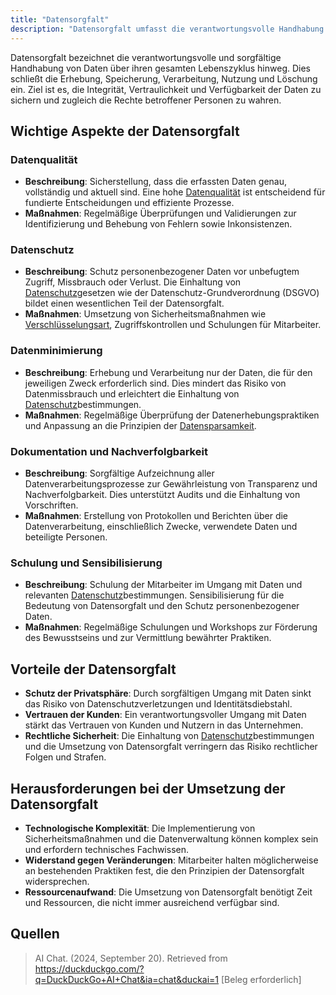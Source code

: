 ```yaml
---
title: "Datensorgfalt"
description: "Datensorgfalt umfasst die verantwortungsvolle Handhabung von Daten während ihres Lebenszyklus. Sie beinhaltet Aspekte wie Datenqualität, Datenschutz und Datenminimierung. Maßnahmen reichen von Validierungen und Verschlüsselung bis hin zu Schulungen. Vorteile sind der Schutz der Privatsphäre und rechtliche Sicherheit."
---
```


Datensorgfalt bezeichnet die verantwortungsvolle und sorgfältige Handhabung von Daten über ihren gesamten Lebenszyklus hinweg. Dies schließt die Erhebung, Speicherung, Verarbeitung, Nutzung und Löschung ein. Ziel ist es, die Integrität, Vertraulichkeit und Verfügbarkeit der Daten zu sichern und zugleich die Rechte betroffener Personen zu wahren.

## Wichtige Aspekte der Datensorgfalt

### Datenqualität
- **Beschreibung**: Sicherstellung, dass die erfassten Daten genau, vollständig und aktuell sind. Eine hohe [Datenqualität](/open-fidup/lerninhalte/datenqualitaet) ist entscheidend für fundierte Entscheidungen und effiziente Prozesse.
- **Maßnahmen**: Regelmäßige Überprüfungen und Validierungen zur Identifizierung und Behebung von Fehlern sowie Inkonsistenzen.

### Datenschutz
- **Beschreibung**: Schutz personenbezogener Daten vor unbefugtem Zugriff, Missbrauch oder Verlust. Die Einhaltung von [Datenschutz](/open-fidup/lerninhalte/datenschutz)gesetzen wie der Datenschutz-Grundverordnung (DSGVO) bildet einen wesentlichen Teil der Datensorgfalt.
- **Maßnahmen**: Umsetzung von Sicherheitsmaßnahmen wie [Verschlüsselungsart](/open-fidup/lerninhalte/verschluesselungsart), Zugriffskontrollen und Schulungen für Mitarbeiter.

### Datenminimierung
- **Beschreibung**: Erhebung und Verarbeitung nur der Daten, die für den jeweiligen Zweck erforderlich sind. Dies mindert das Risiko von Datenmissbrauch und erleichtert die Einhaltung von [Datenschutz](/open-fidup/lerninhalte/datenschutz)bestimmungen.
- **Maßnahmen**: Regelmäßige Überprüfung der Datenerhebungspraktiken und Anpassung an die Prinzipien der [Datensparsamkeit](/open-fidup/lerninhalte/datensparsamkeit).

### Dokumentation und Nachverfolgbarkeit
- **Beschreibung**: Sorgfältige Aufzeichnung aller Datenverarbeitungsprozesse zur Gewährleistung von Transparenz und Nachverfolgbarkeit. Dies unterstützt Audits und die Einhaltung von Vorschriften.
- **Maßnahmen**: Erstellung von Protokollen und Berichten über die Datenverarbeitung, einschließlich Zwecke, verwendete Daten und beteiligte Personen.

### Schulung und Sensibilisierung
- **Beschreibung**: Schulung der Mitarbeiter im Umgang mit Daten und relevanten [Datenschutz](/open-fidup/lerninhalte/datenschutz)bestimmungen. Sensibilisierung für die Bedeutung von Datensorgfalt und den Schutz personenbezogener Daten.
- **Maßnahmen**: Regelmäßige Schulungen und Workshops zur Förderung des Bewusstseins und zur Vermittlung bewährter Praktiken.

## Vorteile der Datensorgfalt
- **Schutz der Privatsphäre**: Durch sorgfältigen Umgang mit Daten sinkt das Risiko von Datenschutzverletzungen und Identitätsdiebstahl.
- **Vertrauen der Kunden**: Ein verantwortungsvoller Umgang mit Daten stärkt das Vertrauen von Kunden und Nutzern in das Unternehmen.
- **Rechtliche Sicherheit**: Die Einhaltung von [Datenschutz](/open-fidup/lerninhalte/datenschutz)bestimmungen und die Umsetzung von Datensorgfalt verringern das Risiko rechtlicher Folgen und Strafen.

## Herausforderungen bei der Umsetzung der Datensorgfalt
- **Technologische Komplexität**: Die Implementierung von Sicherheitsmaßnahmen und die Datenverwaltung können komplex sein und erfordern technisches Fachwissen.
- **Widerstand gegen Veränderungen**: Mitarbeiter halten möglicherweise an bestehenden Praktiken fest, die den Prinzipien der Datensorgfalt widersprechen.
- **Ressourcenaufwand**: Die Umsetzung von Datensorgfalt benötigt Zeit und Ressourcen, die nicht immer ausreichend verfügbar sind.

## Quellen
> AI Chat. (2024, September 20). Retrieved from https://duckduckgo.com/?q=DuckDuckGo+AI+Chat&ia=chat&duckai=1 [Beleg erforderlich]